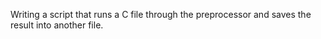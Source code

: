 Writing a script that runs a C file through the preprocessor and saves the result into another file.
